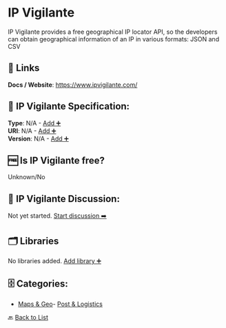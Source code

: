 # IP Vigilante

IP Vigilante provides a free geographical IP locator API, so the developers can obtain geographical information of an IP in various formats: JSON and CSV

##  🔗 Links
**Docs / Website**: https://www.ipvigilante.com/

## 🧬 IP Vigilante Specification:
**Type**: N/A - [Add ➕](https://github.com/apis-list/apis-list/edit/main/apis/ip-vigilante/ip-vigilante.yaml)  
**URI**: N/A - [Add ➕](https://github.com/apis-list/apis-list/edit/main/apis/ip-vigilante/ip-vigilante.yaml)  
**Version**: N/A - [Add ➕](https://github.com/apis-list/apis-list/edit/main/apis/ip-vigilante/ip-vigilante.yaml)

## 🆓 Is IP Vigilante free?
 Unknown/No 

## 💬 IP Vigilante Discussion:
Not yet started. [Start discussion ➡️](https://github.com/apis-list/apis-list/discussions/new)

## 🗂️ Libraries

No libraries added. [Add library ➕](https://github.com/apis-list/apis-list/edit/main/apis/ip-vigilante/ip-vigilante.yaml)    


## 🗄️ Categories:
- [Maps & Geo](https://github.com/apis-list/apis-list#maps--geo-)- [Post & Logistics](https://github.com/apis-list/apis-list#post--logistics-)

🔙  [Back to List](https://github.com/apis-list/apis-list)
